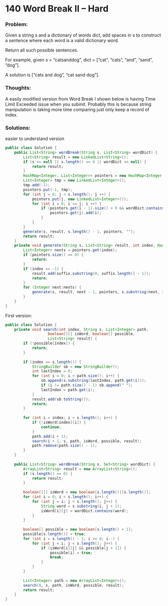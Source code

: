 # 140 Word Break II – Hard


### Problem:


Given a string s and a dictionary of words dict, add spaces in s to construct a sentence where each word is a valid dictionary word.

Return all such possible sentences.

For example, given
s = “catsanddog”,
dict = [“cat”, “cats”, “and”, “sand”, “dog”].

A solution is [“cats and dog”, “cat sand dog”].

### Thoughts:


A easily modified version from Word Break I shown below is having Time Limit Exceeded issue when you submit.
Probably this is because string manipulation is taking more time comparing just only keep a record of index.


### Solutions:

easier to understand version

```java
public class Solution {
    public List<String> wordBreak(String s, List<String> wordDict) {
        List<String> result = new LinkedList<String>();
        if (s == null || s.length() == 0 || wordDict == null) {
            return result;
        }
        HashMap<Integer, List<Integer>> pointers = new HashMap<Integer, List<Integer>>();
        List<Integer> tmp = new LinkedList<Integer>();
        tmp.add(-1);
        pointers.put(-1, tmp);
        for (int j = 0; j < s.length(); j ++) {
            pointers.put(j, new LinkedList<Integer>());
            for (int i = 0; i <= j; i ++) {
                if (pointers.get(i - 1).size() > 0 && wordDict.contains(s.substring(i, j + 1))) {
                    pointers.get(j).add(i);
                }
            }
        }
        generate(s, result, s.length() - 1, pointers, "");
        return result;
    }
    private void generate(String s, List<String> result, int index, HashMap<Integer, List<Integer>> pointers, String suffix) {
        List<Integer> nexts = pointers.get(index);
        if (pointers.size() == 0) {
            return;
        }
        if (index == -1) {
            result.add(suffix.substring(0, suffix.length() - 1));
            return;
        }
        for (Integer next:nexts) {
            generate(s, result, next - 1, pointers, s.substring(next, index + 1) + " " + suffix);
        }
    }
}
```

First version:

```java
public class Solution {
    private void search(int index, String s, List<Integer> path,
                   boolean[][] isWord, boolean[] possible,
                   List<String> result) {
        if (!possible[index]) {
            return;
        }
         
        if (index == s.length()) {
            StringBuilder sb = new StringBuilder();
            int lastIndex = 0;
            for (int i = 0; i < path.size(); i++) {
                sb.append(s.substring(lastIndex, path.get(i)));
                if (i != path.size() - 1) sb.append(" ");
                lastIndex = path.get(i);
            }
            result.add(sb.toString());
            return;
        }
         
        for (int i = index; i < s.length(); i++) {
            if (!isWord[index][i]) {
                continue;
            }
            path.add(i + 1);
            search(i + 1, s, path, isWord, possible, result);
            path.remove(path.size() - 1);
        }
    }
     
    public List<String> wordBreak(String s, Set<String> wordDict) {
        ArrayList<String> result = new ArrayList<String>();
        if (s.length() == 0) {
            return result;
        }
         
        boolean[][] isWord = new boolean[s.length()][s.length()];
        for (int i = 0; i < s.length(); i++) {
            for (int j = i; j < s.length(); j++) {
                String word = s.substring(i, j + 1);
                isWord[i][j] = wordDict.contains(word);
            }
        }
         
        boolean[] possible = new boolean[s.length() + 1];
        possible[s.length()] = true;
        for (int i = s.length() - 1; i >= 0; i--) {
            for (int j = i; j < s.length(); j++) {
                if (isWord[i][j] && possible[j + 1]) {
                    possible[i] = true;
                    break;
                }
            }
        }
         
        List<Integer> path = new ArrayList<Integer>();
        search(0, s, path, isWord, possible, result);
        return result;
    }
}
```